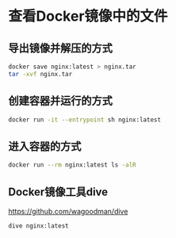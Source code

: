 # 查看Docker镜像中的文件

## 导出镜像并解压的方式

```sh
docker save nginx:latest > nginx.tar
tar -xvf nginx.tar
```

## 创建容器并运行的方式

```sh
docker run -it --entrypoint sh nginx:latest
```

## 进入容器的方式

```sh
docker run --rm nginx:latest ls -alR
```

## Docker镜像工具dive

<https://github.com/wagoodman/dive>

```sh
dive nginx:latest
```
